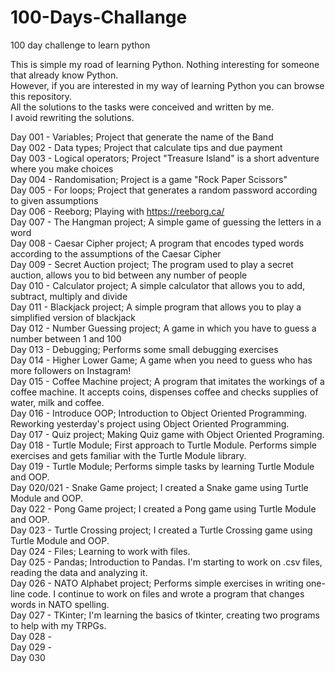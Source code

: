 # 100-Days-Challange
100 day challenge to learn python

This is simple my road of learning Python. Nothing interesting for someone that already know Python.\
However, if you are interested in my way of learning Python you can browse this repository.\
All the solutions to the tasks were conceived and written by me.\
I avoid rewriting the solutions.

Day 001 - Variables; Project that generate the name of the Band\
Day 002 - Data types; Project that calculate tips and due payment\
Day 003 - Logical operators; Project "Treasure Island" is a short adventure where you make choices\
Day 004 - Randomisation; Project is a game "Rock Paper Scissors"\
Day 005 - For loops; Project that generates a random password according to given assumptions\
Day 006 - Reeborg; Playing with https://reeborg.ca/ \
Day 007 - The Hangman project; A simple game of guessing the letters in a word\
Day 008 - Caesar Cipher project; A program that encodes typed words according to the assumptions of the Caesar Cipher\
Day 009 - Secret Auction project; The program used to play a secret auction, allows you to bid between any number of people\
Day 010 - Calculator project; A simple calculator that allows you to add, subtract, multiply and divide\
Day 011 - Blackjack project; A simple program that allows you to play a simplified version of blackjack\
Day 012 - Number Guessing project; A game in which you have to guess a number between 1 and 100\
Day 013 - Debugging; Performs some small debugging exercises\
Day 014 - Higher Lower Game; A game when you need to guess who has more followers on Instagram!\
Day 015 - Coffee Machine project; A program that imitates the workings of a coffee machine. It accepts coins, dispenses coffee and checks supplies of water, milk and coffee.\
Day 016 - Introduce OOP; Introduction to Object Oriented Programming. Reworking yesterday's project using Object Oriented Programming.\
Day 017 - Quiz project; Making Quiz game with Object Oriented Programing.\
Day 018 - Turtle Module; First approach to Turtle Module. Performs simple exercises and gets familiar with the Turtle Module library. \
Day 019 - Turtle Module; Performs simple tasks by learning Turtle Module and OOP. \
Day 020/021 - Snake Game project; I created a Snake game using Turtle Module and OOP. \
Day 022 - Pong Game project; I created a Pong game using Turtle Module and OOP. \
Day 023 - Turtle Crossing project; I created a Turtle Crossing game using Turtle Module and OOP. \
Day 024 - Files; Learning to work with files. \
Day 025 - Pandas; Introduction to Pandas. I'm starting to work on .csv files, reading the data and analyzing it. \
Day 026 - NATO Alphabet project; Performs simple exercises in writing one-line code. I continue to work on files and wrote a program that changes words in NATO spelling. \
Day 027 - TKinter; I'm learning the basics of tkinter, creating two programs to help with my TRPGs. \
Day 028 - \
Day 029 - \
Day 030
